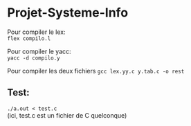 # Projet-Systeme-Info

Pour compiler le lex: <br/>
`flex compilo.l` <br/>


Pour compiler le yacc: <br/>
`yacc -d compilo.y`

Pour compiler les deux fichiers
`gcc lex.yy.c y.tab.c -o rest` <br/>

## Test:
`./a.out < test.c` <br/>
(ici, test.c est un fichier de C quelconque) <br/>
